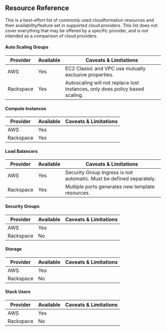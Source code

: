 ## Resource Reference

This is a best-effort list of commonly used cloudformation resources and their
availability/feature set in supported cloud providers. This list does
not cover everything that may be offered by a specific provider, and
is not intended as a comparison of cloud providers.

#### Auto Scaling Groups

|Provider    |Available |Caveats & Limitations                                                        |
|------------|----------|-----------------------------------------------------------------------------|
|AWS         |Yes       |EC2 Classic and VPC use mutually exclusive properties.                       |
|Rackspace   |Yes       |Autoscaling will not replace lost instances, only does policy based scaling. |

#### Compute Instances

|Provider    |Available |Caveats & Limitations                                                        |
|------------|----------|-----------------------------------------------------------------------------|
|AWS         |Yes       |                                                                             |
|Rackspace   |Yes       |                                                                             |

#### Load Balancers

|Provider    |Available |Caveats & Limitations                                                        |
|------------|----------|-----------------------------------------------------------------------------|
|AWS         |Yes       |Security Group Ingress is not automatic. Must be defined separately.         |
|Rackspace   |Yes       |Multiple ports generates new template resources.                             |

#### Security Groups

|Provider    |Available |Caveats & Limitations                                                        |
|------------|----------|-----------------------------------------------------------------------------|
|AWS         |Yes       |                                                                             |
|Rackspace   |No        |                                                                             |

#### Storage

|Provider    |Available |Caveats & Limitations                                                        |
|------------|----------|-----------------------------------------------------------------------------|
|AWS         |Yes       |                                                                             |
|Rackspace   |No        |                                                                             |


#### Stack Users

|Provider    |Available |Caveats & Limitations                                                        |
|------------|----------|-----------------------------------------------------------------------------|
|AWS         |Yes       |                                                                             |
|Rackspace   |No        |                                                                             |
